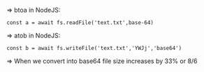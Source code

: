 =>  btoa in NodeJS:

    const a = await fs.readFile('text.txt',base-64)


=>  atob in NodeJS:

    const b = await fs.writeFile('text.txt','YWJj','base64')

=>  When we convert into base64 file size increases by 33% or 8/6
